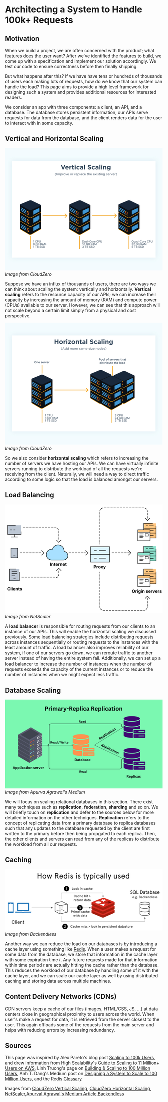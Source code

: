 # Architecting a System to Handle 100k+ Requests

## Motivation
When we build a project, we are often concerned with the product; what features does the user want? After we've identified the features to build, we come up with a specification and implement our solution accordingly. We test our code to ensure correctness before then finally shipping. 

But what happens after this? If we have have tens or hundreds of thousands of users each making lots of requests, how do we know that our system can handle the load? This page aims to provide a high level framework for designing such a system and provides additional resources for interested readers. 

We consider an app with three components: a client, an API, and a database. The database stores persistent information, our APIs serve requests for data from the database, and the client renders data for the user to interact with in some capacity. 


## Vertical and Horizontal Scaling
![Vertical Scaling](./assets/vertical-scaling.png)
*Image from CloudZero*

Suppose we have an influx of thousands of users, there are two ways we can think about scaling the system: vertically and horizontally. **Vertical scaling** refers to the resource capacity of our APIs; we can increase their capacity by increasing the amount of memory (RAM) and compute power (CPUs) available to our server. However, we can see that this approach will not scale beyond a certain limit simply from a physical and cost perspective. 

![Horizontal Scaling](./assets/horizontal-scaling.png)
*Image from CloudZero*

So we also consider **horizontal scaling** which refers to increasing the number of servers we have hosting our APIs. We can have virtually infinite servers running to distribute the workload of all the requests we're receiving from the client. Naturally, we will need a way to direct traffic according to some logic so that the load is balanced amongst our servers. 

## Load Balancing
![Load Balancing](./assets/load-balancer.png)
*Image from NetScaler*

A **load balancer** is responsible for routing requests from our clients to an instance of our APIs. This will enable the horizontal scaling we discussed previously. Some load balancing strategies include distributing requests across instances sequentially or routing requests to the instances with the least amount of traffic. A load balancer also improves reliability of our system, if one of our servers go down, we can reroute traffic to another server instead of having the entire system fail. Additionally, we can set up a load balancer to increase the number of instances when the number of requests exceeds the capacity of the current instances or to reduce the number of instances when we might expect less traffic. 


## Database Scaling
![Primary-Replica Database](./assets/primary-replica.png)
*Image from Apurva Agrawal's Medium*

We will focus on scaling relational databases in this section. There exist many techniques such as **replication**, **federation**, **sharding** and so on. We will briefly touch on **replication** and defer to the sources below for more detailed information on the other techniques. **Replication** refers to the concept of replicating data from a primary database to replica databases such that any updates to the database requested by the client are first written to the primary before then being propgated to each replica. Then, the other clients and servers can read from any of the replicas to distribute the workload from all our requests.  


## Caching
![Redis Cache](./assets/redis-cache.png)
*Image from Backendless*

Another way we can reduce the load on our databases is by introducing a cache layer using something like [Redis](https://redis.io/). When a user makes a request for some data from the database, we store that information in the cache layer with some expiration time *t*. Any future requests made for that information within time period *t* are actually hitting the cache rather than the database. This reduces the workload of our database by handling some of it with the cache layer, and we can scale our cache layer as well by using distributed caching and storing data across multiple machines. 



## Content Delivery Networks (CDNs) 
CDN servers keep a cache of our files (images, HTML/CSS, JS, ...) at data centers close in geographical proximity to users across the world. When user's make a request for data, it is retrieved from the server closest to the user. This again offloads some of the requests from the main server and helps with reducing errors by increasing redundancy. 


## Sources 

This page was inspired by Alex Pareto's blog post [Scaling to 100k Users](https://alexpareto.com/scalability/systems/2020/02/03/scaling-100k.html), and drew information from High Scalability's [Guide to Scaling to 11 Million+ Users on AWS](https://highscalability.com/a-beginners-guide-to-scaling-to-11-million-users-on-amazons/), Linh Truong's page on [Building & Scaling to 100 Million Users](https://scholar.harvard.edu/linh/system-design), Anh T. Dang's Medium post on [Designing a System to Scale to 100 Million Users](https://levelup.gitconnected.com/how-to-design-a-system-to-scale-to-your-first-100-million-users-4450a2f9703d), and the Redis [Glossary](https://redis.com/glossary/)

Images from [CloudZero Vertical Scaling](https://www.cloudzero.com/wp-content/uploads/2023/10/how-vertical-scaling-works-1.webp), [CloudZero Horizontal Scaling](https://www.cloudzero.com/wp-content/uploads/2023/10/how-horizontal-scaling-works-1.webp), [NetScaler](https://www.netscaler.com/articles/what-is-load-balancing),[Apurval Agrawal's Medium Article](https://miro.medium.com/v2/resize:fit:1400/0*MfnjmNOUZ7Wd7BNS),[Backendless](https://backendless.com/wp-content/uploads/2022/12/How-Redis-typically-works.png)